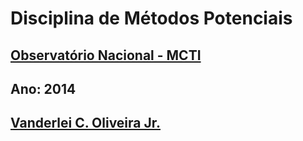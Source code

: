 # Disciplina de Métodos Potenciais

## [Observatório Nacional - MCTI](http://www.on.br)

## Ano: 2014

## [Vanderlei C. Oliveira Jr.](http://fatiando.org/people/oliveira-jr/)